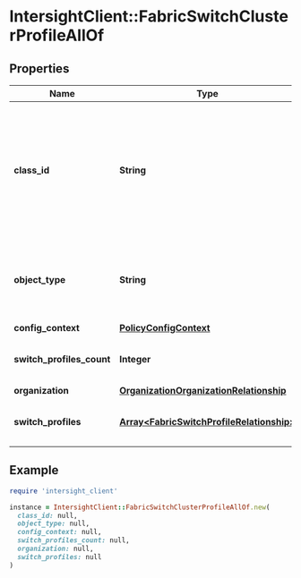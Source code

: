 # IntersightClient::FabricSwitchClusterProfileAllOf

## Properties

| Name | Type | Description | Notes |
| ---- | ---- | ----------- | ----- |
| **class_id** | **String** | The fully-qualified name of the instantiated, concrete type. This property is used as a discriminator to identify the type of the payload when marshaling and unmarshaling data. | [default to &#39;fabric.SwitchClusterProfile&#39;] |
| **object_type** | **String** | The fully-qualified name of the instantiated, concrete type. The value should be the same as the &#39;ClassId&#39; property. | [default to &#39;fabric.SwitchClusterProfile&#39;] |
| **config_context** | [**PolicyConfigContext**](PolicyConfigContext.md) |  | [optional] |
| **switch_profiles_count** | **Integer** | Number of switch profiles that are part of this cluster profile. | [optional][readonly] |
| **organization** | [**OrganizationOrganizationRelationship**](OrganizationOrganizationRelationship.md) |  | [optional] |
| **switch_profiles** | [**Array&lt;FabricSwitchProfileRelationship&gt;**](FabricSwitchProfileRelationship.md) | An array of relationships to fabricSwitchProfile resources. | [optional] |

## Example

```ruby
require 'intersight_client'

instance = IntersightClient::FabricSwitchClusterProfileAllOf.new(
  class_id: null,
  object_type: null,
  config_context: null,
  switch_profiles_count: null,
  organization: null,
  switch_profiles: null
)
```

